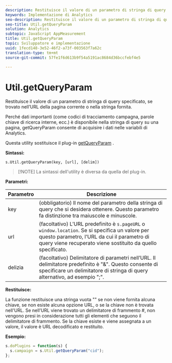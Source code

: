 ```yaml
---
description: Restituisce il valore di un parametro di stringa di query specificato, se trovato nell’URL della pagina corrente o nella stringa fornita.
keywords: Implementazione di Analytics
seo-description: Restituisce il valore di un parametro di stringa di query specificato, se trovato nell’URL della pagina corrente o nella stringa fornita.
seo-title: Util.getQueryParam
solution: Analytics
subtopic: JavaScript AppMeasurement
title: Util.getQueryParam
topic: Sviluppatore e implementazione
uuid: 1fecd148-3e52-46f2-a73f-003563f7a62c
translation-type: tm+mt
source-git-commit: 57fe1f6d613b9f54a5191ac8684d36bccfebf4e5

---
```



# Util.getQueryParam

Restituisce il valore di un parametro di stringa di query specificato, se trovato nell’URL della pagina corrente o nella stringa fornita.

Perché dati importanti (come codici di tracciamento campagna, parole chiave di ricerca interne, ecc.) è disponibile nella stringa di query su una pagina, getQueryParam consente di acquisire i dati nelle variabili di Analytics.

Questa utility sostituisce il plug-in [getQueryParam](/help/implement/js-implementation/plugins/getqueryparam.md) .

**Sintassi:**

```
s.Util.getQueryParam(key, [url], [delim])
```

> [!NOTE] La sintassi dell'utility è diversa da quella del plug-in.

**Parametri:**

| Parametro | Descrizione |
|---|---|
| key | (obbligatorio) Il nome del parametro della stringa di query che si desidera ottenere. Questo parametro fa distinzione tra maiuscole e minuscole. |
| url | (facoltativo) L’URL predefinito è `s.pageURL` o `window.location`. Se si specifica un valore per questo parametro, l'URL da cui il parametro di query viene recuperato viene sostituito da quello specificato. |
| delizia | (facoltativo) Delimitatore di parametri nell’URL. Il delimitatore predefinito è "&amp;". Questo consente di specificare un delimitatore di stringa di query alternativo, ad esempio ";". |

**Restituisce:**

La funzione restituisce una stringa vuota "" se non viene fornita alcuna chiave, se non esiste alcuna opzione URL, o se la chiave non è trovata nell'URL. Se nell’URL viene trovato un delimitatore di frammento #, non vengono presi in considerazione tutti gli elementi che seguono il delimitatore di frammento. Se la chiave esiste e viene assegnata a un valore, il valore è URL decodificato e restituito.

**Esempio:**

```js
s.doPlugins = function(s) { 
  s.campaign = s.Util.getQueryParam("cid"); 
};
```

